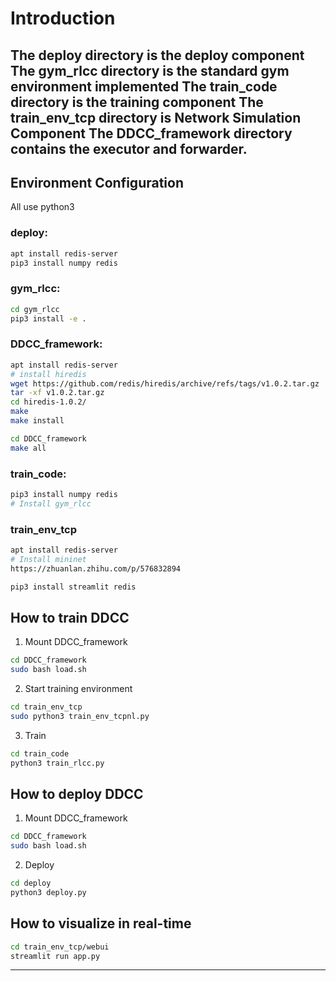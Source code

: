 # Introduction
The deploy directory is the deploy component
The gym_rlcc directory is the standard gym environment implemented
The train_code directory is the training component
The train_env_tcp directory is Network Simulation Component
The DDCC_framework directory contains the executor and forwarder.
---

## Environment Configuration

All use python3

### deploy:

```bash
apt install redis-server
pip3 install numpy redis
```

### gym_rlcc:

```bash
cd gym_rlcc
pip3 install -e .
```

### DDCC_framework:

```bash
apt install redis-server
# install hiredis
wget https://github.com/redis/hiredis/archive/refs/tags/v1.0.2.tar.gz
tar -xf v1.0.2.tar.gz
cd hiredis-1.0.2/
make
make install

cd DDCC_framework
make all
```

### train_code:

```bash
pip3 install numpy redis
# Install gym_rlcc
```

### train_env_tcp

```bash
apt install redis-server
# Install mininet
https://zhuanlan.zhihu.com/p/576832894

pip3 install streamlit redis
```

## How to train DDCC

1. Mount DDCC_framework

```bash
cd DDCC_framework
sudo bash load.sh
```

2. Start training environment

```bash
cd train_env_tcp
sudo python3 train_env_tcpnl.py
```

3. Train

```bash
cd train_code
python3 train_rlcc.py
```

## How to deploy DDCC

1. Mount DDCC_framework

```bash
cd DDCC_framework
sudo bash load.sh
```

2. Deploy

```bash
cd deploy
python3 deploy.py
```

## How to visualize in real-time

```bash
cd train_env_tcp/webui
streamlit run app.py
```

---
